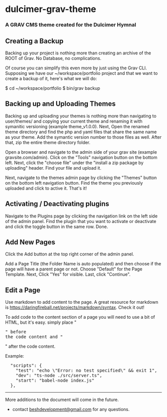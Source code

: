 # dulcimer-grav-theme
### A GRAV CMS theme created for the Dulcimer Hymnal


## Creating a Backup

Backing up your project is nothing more than creating an archive of the ROOT of Grav. No Database, no complications.

Of course you can simplify this even more by just using the Grav CLI. Supposing we have our ~/workspace/portfolio project and that we want to create a backup of it, here's what we will do:

$ cd ~/workspace/portfolio
$ bin/grav backup


## Backing up and Uploading Themes

Backing up and uploading your themes is nothing more than navigating to user/themes/ and copying your current theme and renaming it with symanitic versioning (example theme_v1.0.0). Next, Open the renamed theme directory and find the php and yaml files that share the same name as your theme. Add the symantic version number to those files as well. After that, zip the entire theme directory folder. 

Open a browser and navigate to the admin side of your grav site (example gravsite.com/admin). Click on the "Tools" navigation button on the bottom left. Next, click the "choose file" under the "install a zip package by uploading" header. Find your file and upload it. 

Next, navigate to the themes admin page by clicking the "Themes" button on the bottom left navigation button. Find the theme you previously uploaded and click to active it. That's it!


## Activating /  Deactivating plugins

Navigate to the Plugins page by clicking the navigation link on the left side of the admin panel. Find the plugin that you want to activate or deactivate and click the toggle button in the same row. Done. 


## Add New Pages

Click the Add button at the top right corner of the admin panel. 

Add a Page Title (the Folder Name is auto populated) and then choose if the page will have a parent page or not. 
Choose "Default" for the Page Template. 
Next, Click "Yes" for visible.
Last, click "Continue".


## Edit a Page

Use markdown to add content to the page. 
A great resource for markdown is https://daringfireball.net/projects/markdown/syntax. Check it out!

To add code to the content section of a page you will need to use a bit of HTML, but it's easy.
simply place "<pre class="prettify">" before the code content and "</pre>" after the code content. 

Example:
<pre class="prettify">
  "scripts": {
    "test": "echo \"Error: no test specified\" && exit 1",
    "dev": "ts-node ./src/server.ts",
    "start": "babel-node index.js"
  },
</pre>

-----------------------

More additions to the document will come in the future.

- contact beshdevelopment@gmail.com for any questions.
